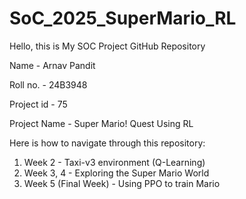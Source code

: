 # SoC_2025_SuperMario_RL
Hello, this is My SOC Project GitHub Repository

Name - Arnav Pandit

Roll no. - 24B3948

Project id - 75

Project Name - Super Mario! Quest Using RL

Here is how to navigate through this repository:
1) Week 2 - Taxi-v3 environment (Q-Learning)
2) Week 3, 4 - Exploring the Super Mario World
3) Week 5 (Final Week) - Using PPO to train Mario
